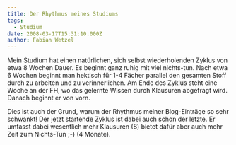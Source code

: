 ```yaml
---
title: Der Rhythmus meines Studiums
tags:
  - Studium
date: 2008-03-17T15:31:10.000Z
author: Fabian Wetzel
---
```


Mein Studium hat einen natürlichen, sich selbst wiederholenden Zyklus von etwa 8 Wochen Dauer. Es beginnt ganz ruhig mit viel nichts-tun. Nach etwa 6 Wochen beginnt man hektisch für 1-4 Fächer parallel den gesamten Stoff durch zu arbeiten und zu verinnerlichen. Am Ende des Zyklus steht eine Woche an der FH, wo das gelernte Wissen durch Klausuren abgefragt wird. Danach beginnt er von vorn.

Dies ist auch der Grund, warum der Rhythmus meiner Blog-Einträge so sehr schwankt! Der jetzt startende Zyklus ist dabei auch schon der letzte. Er umfasst dabei wesentlich mehr Klausuren (8) bietet dafür aber auch mehr Zeit zum Nichts-Tun ;-) (4 Monate).


